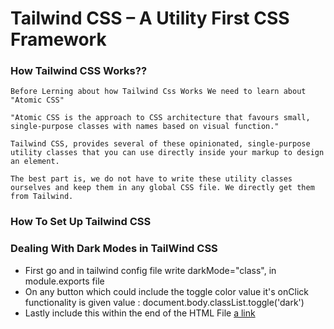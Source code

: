 # Tailwind CSS – A Utility First CSS Framework
### How Tailwind CSS Works??
    Before Lerning about how Tailwind Css Works We need to learn about "Atomic CSS"

    "Atomic CSS is the approach to CSS architecture that favours small, single-purpose classes with names based on visual function."

    Tailwind CSS, provides several of these opinionated, single-purpose utility classes that you can use directly inside your markup to design an element.

    The best part is, we do not have to write these utility classes ourselves and keep them in any global CSS file. We directly get them from Tailwind.

### How To Set Up Tailwind CSS
  


### Dealing With Dark Modes in TailWind CSS
  * First go and in tailwind config file write darkMode="class", in module.exports file
  * On any button which could include the toggle color value it's onClick functionality is given value : document.body.classList.toggle('dark')
  * Lastly include this within the end of the HTML File
  [a link](https://gist.github.com/adrianhajdin/ae10e2dd6ee5d51fc5b31437f73cf014#file-script-js)
